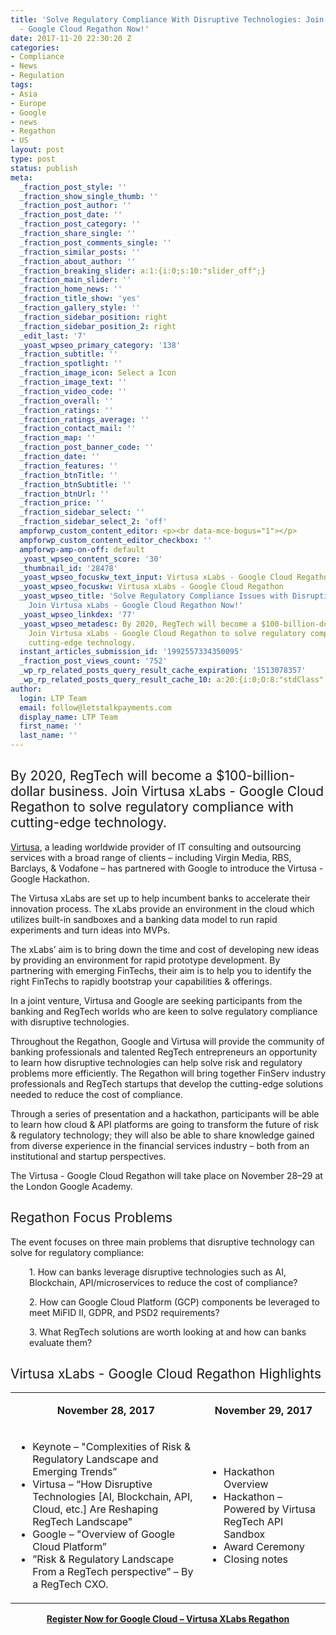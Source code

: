 ```yaml
---
title: 'Solve Regulatory Compliance With Disruptive Technologies: Join Virtusa xLabs
  - Google Cloud Regathon Now!'
date: 2017-11-20 22:30:20 Z
categories:
- Compliance
- News
- Regulation
tags:
- Asia
- Europe
- Google
- news
- Regathon
- US
layout: post
type: post
status: publish
meta:
  _fraction_post_style: ''
  _fraction_show_single_thumb: ''
  _fraction_post_author: ''
  _fraction_post_date: ''
  _fraction_post_category: ''
  _fraction_share_single: ''
  _fraction_post_comments_single: ''
  _fraction_similar_posts: ''
  _fraction_about_author: ''
  _fraction_breaking_slider: a:1:{i:0;s:10:"slider_off";}
  _fraction_main_slider: ''
  _fraction_home_news: ''
  _fraction_title_show: 'yes'
  _fraction_gallery_style: ''
  _fraction_sidebar_position: right
  _fraction_sidebar_position_2: right
  _edit_last: '7'
  _yoast_wpseo_primary_category: '138'
  _fraction_subtitle: ''
  _fraction_spotlight: ''
  _fraction_image_icon: Select a Icon
  _fraction_image_text: ''
  _fraction_video_code: ''
  _fraction_overall: ''
  _fraction_ratings: ''
  _fraction_ratings_average: ''
  _fraction_contact_mail: ''
  _fraction_map: ''
  _fraction_post_banner_code: ''
  _fraction_date: ''
  _fraction_features: ''
  _fraction_btnTitle: ''
  _fraction_btnSubtitle: ''
  _fraction_btnUrl: ''
  _fraction_price: ''
  _fraction_sidebar_select: ''
  _fraction_sidebar_select_2: 'off'
  ampforwp_custom_content_editor: <p><br data-mce-bogus="1"></p>
  ampforwp_custom_content_editor_checkbox: ''
  ampforwp-amp-on-off: default
  _yoast_wpseo_content_score: '30'
  _thumbnail_id: '28478'
  _yoast_wpseo_focuskw_text_input: Virtusa xLabs - Google Cloud Regathon
  _yoast_wpseo_focuskw: Virtusa xLabs - Google Cloud Regathon
  _yoast_wpseo_title: 'Solve Regulatory Compliance Issues with Disruptive Technologies:
    Join Virtusa xLabs - Google Cloud Regathon Now!'
  _yoast_wpseo_linkdex: '77'
  _yoast_wpseo_metadesc: By 2020, RegTech will become a $100-billion-dollar business.
    Join Virtusa xLabs - Google Cloud Regathon to solve regulatory compliance with
    cutting-edge technology.
  instant_articles_submission_id: '1992557334350095'
  _fraction_post_views_count: '752'
  _wp_rp_related_posts_query_result_cache_expiration: '1513078357'
  _wp_rp_related_posts_query_result_cache_10: a:20:{i:0;O:8:"stdClass":2:{s:7:"post_id";s:5:"19325";s:5:"score";s:17:"97.61205078013299";}i:1;O:8:"stdClass":2:{s:7:"post_id";s:5:"20558";s:5:"score";s:17:"96.83335998097027";}i:2;O:8:"stdClass":2:{s:7:"post_id";s:5:"18458";s:5:"score";s:17:"92.03431925327587";}i:3;O:8:"stdClass":2:{s:7:"post_id";s:5:"27052";s:5:"score";s:17:"90.04750821143952";}i:4;O:8:"stdClass":2:{s:7:"post_id";s:5:"18193";s:5:"score";s:17:"90.04750821143952";}i:5;O:8:"stdClass":2:{s:7:"post_id";s:5:"25834";s:5:"score";s:17:"89.75044083208596";}i:6;O:8:"stdClass":2:{s:7:"post_id";s:5:"27352";s:5:"score";s:16:"89.6623965572516";}i:7;O:8:"stdClass":2:{s:7:"post_id";s:5:"16366";s:5:"score";s:17:"88.01852690165703";}i:8;O:8:"stdClass":2:{s:7:"post_id";s:5:"24245";s:5:"score";s:17:"86.43668311855029";}i:9;O:8:"stdClass":2:{s:7:"post_id";s:5:"24285";s:5:"score";s:17:"85.59392840767691";}i:10;O:8:"stdClass":2:{s:7:"post_id";s:5:"18174";s:5:"score";s:17:"83.93747179082384";}i:11;O:8:"stdClass":2:{s:7:"post_id";s:5:"28541";s:5:"score";s:17:"65.83020281441752";}i:12;O:8:"stdClass":2:{s:7:"post_id";s:5:"12000";s:5:"score";s:17:"60.18978357311504";}i:13;O:8:"stdClass":2:{s:7:"post_id";s:5:"27009";s:5:"score";s:18:"59.804092880488014";}i:14;O:8:"stdClass":2:{s:7:"post_id";s:5:"28424";s:5:"score";s:18:"59.716048605653654";}i:15;O:8:"stdClass":2:{s:7:"post_id";s:5:"27204";s:5:"score";s:17:"59.27988949288792";}i:16;O:8:"stdClass":2:{s:7:"post_id";s:5:"12528";s:5:"score";s:17:"55.91925946254918";}i:17;O:8:"stdClass":2:{s:7:"post_id";s:5:"23388";s:5:"score";s:17:"55.27398134191216";}i:18;O:8:"stdClass":2:{s:7:"post_id";s:5:"21227";s:5:"score";s:18:"55.121526611145946";}i:19;O:8:"stdClass":2:{s:7:"post_id";s:5:"27907";s:5:"score";s:18:"53.516631000588845";}}
author:
  login: LTP Team
  email: follow@letstalkpayments.com
  display_name: LTP Team
  first_name: ''
  last_name: ''
---
```


<h2><span style="font-weight: 400;">By 2020, RegTech will become a $100-billion-dollar business. Join Virtusa xLabs - Google Cloud Regathon to solve regulatory compliance with cutting-edge technology.</span></h2>
<p><a href="http://www.virtusadigital.com/"><span style="font-weight: 400;">Virtusa</span></a><span style="font-weight: 400;">, a leading worldwide provider of IT consulting and outsourcing services with a broad range of clients – including Virgin Media, RBS, Barclays, &amp; Vodafone – has partnered with Google to introduce the Virtusa - Google Hackathon.</span></p>
<p><span style="font-weight: 400;">The Virtusa xLabs are set up to help incumbent banks to accelerate their innovation process. The xLabs provide an environment in the cloud which utilizes built-in sandboxes and a banking data model to run rapid experiments and turn ideas into MVPs. </span></p>
<p><span style="font-weight: 400;">The xLabs’ aim is to bring down the time and cost of developing new ideas by providing an environment for rapid prototype development. By partnering with emerging FinTechs, their aim is to help you to identify the right FinTechs to rapidly bootstrap your capabilities &amp; offerings.</span></p>
<p><span style="font-weight: 400;">In a joint venture, Virtusa and Google are seeking participants from the banking and RegTech worlds who are keen to solve regulatory compliance with disruptive technologies. </span></p>
<p><span style="font-weight: 400;">Throughout the Regathon, Google and Virtusa will provide the community of banking professionals and talented RegTech entrepreneurs an opportunity to learn how disruptive technologies can help solve risk and regulatory problems more efficiently. The Regathon will bring together FinServ industry professionals and RegTech startups that develop the cutting-edge solutions needed to reduce the cost of compliance. </span></p>
<p><span style="font-weight: 400;">Through a series of presentation and a hackathon, participants will be able to learn how cloud &amp; API platforms are going to transform the future of risk &amp; regulatory technology; they will also be able to share knowledge gained from diverse experience in the financial services industry – both from an institutional and startup perspectives.</span></p>
<p><span style="font-weight: 400;">The Virtusa - Google Cloud Regathon will take place on November 28–29 at the London Google Academy.</span></p>
<h2><span style="font-weight: 400;">Regathon Focus Problems</span></h2>
<p><span style="font-weight: 400;">The event focuses on three main problems that disruptive technology can solve for regulatory compliance:</span></p>
<p style="padding-left: 30px;"><span style="font-weight: 400;">1. How can banks leverage disruptive technologies such as AI, Blockchain, API/microservices to reduce the cost of compliance?</span></p>
<p style="padding-left: 30px;"><span style="font-weight: 400;">2. How can Google Cloud Platform (GCP) components be leveraged to meet MiFID II, GDPR, and PSD2 requirements?</span></p>
<p style="padding-left: 30px;"><span style="font-weight: 400;">3. What RegTech solutions are worth looking at and how can banks evaluate them?</span></p>
<h2><span style="font-weight: 400;">Virtusa xLabs - Google Cloud Regathon Highlights</span></h2>
<table>
<tbody>
<tr>
<td>
<p style="text-align: center;"><strong>November 28, 2017</strong></p>
</td>
<td>
<p style="text-align: center;"><strong>November 29, 2017</strong></p>
</td>
</tr>
<tr>
<td>
<ul>
<li style="font-weight: 400;"><span style="font-weight: 400;">Keynote – "Complexities of Risk &amp; Regulatory Landscape and Emerging Trends”</span></li>
<li style="font-weight: 400;"><span style="font-weight: 400;">Virtusa – “How Disruptive Technologies [AI, Blockchain, API, Cloud, etc.] Are Reshaping RegTech Landscape"</span></li>
<li style="font-weight: 400;"><span style="font-weight: 400;">Google – "Overview of Google Cloud Platform” </span></li>
<li style="font-weight: 400;"><span style="font-weight: 400;">”Risk &amp; Regulatory Landscape From a RegTech perspective” – By a RegTech CXO.</span></li>
</ul>
</td>
<td>
<ul>
<li style="font-weight: 400;"><span style="font-weight: 400;">Hackathon Overview</span></li>
<li style="font-weight: 400;"><span style="font-weight: 400;">Hackathon – Powered by Virtusa RegTech API Sandbox</span></li>
<li style="font-weight: 400;"><span style="font-weight: 400;">Award Ceremony</span></li>
<li style="font-weight: 400;"><span style="font-weight: 400;">Closing notes</span></li>
</ul>
</td>
</tr>
</tbody>
</table>
<p style="text-align: center;"><a href="http://ww2.virtusa.com/l/15882/2017-11-09/7zbqkb"><b>Register Now for Google Cloud – Virtusa XLabs Regathon</b></a></p>
